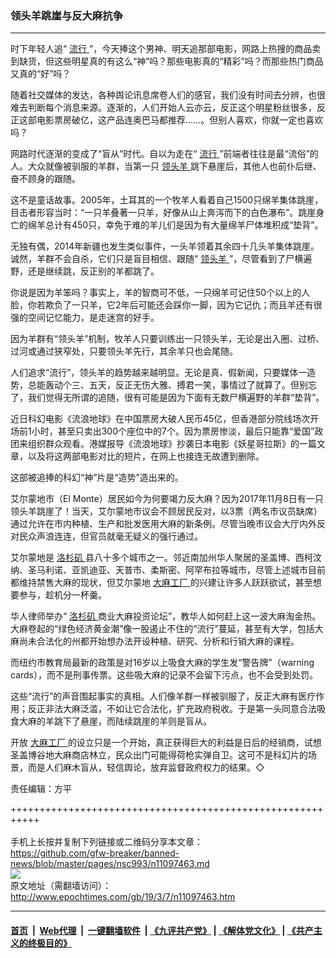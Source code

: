 ### 领头羊跳崖与反大麻抗争
------------------------

<p>
 时下年轻人追“
 <a href="http://www.epochtimes.com/gb/tag/%E6%B5%81%E8%A1%8C.html">
  流行
 </a>
 ”，今天捧这个男神、明天追那部电影，网路上热搜的商品卖到缺货，但这些明星真的有这么“神”吗？那些电影真的“精彩”吗？而那些热门商品又真的“好”吗？
</p>
<p>
 随着社交媒体的发达，各种舆论讯息席卷人们的感官，我们没有时间去分辨，也很难去判断每个消息来源。逐渐的，人们开始人云亦云，反正这个明星粉丝很多，反正这部电影票房破亿，这产品连奥巴马都推荐……。但别人喜欢，你就一定也喜欢吗？
</p>
<p>
 网路时代逐渐的变成了“盲从”时代。自以为走在“
 <a href="http://www.epochtimes.com/gb/tag/%E6%B5%81%E8%A1%8C.html">
  流行
 </a>
 ”前端者往往是最“流俗”的人。大众就像被驯服的羊群，当第一只
 <a href="http://www.epochtimes.com/gb/tag/%E9%A2%86%E5%A4%B4%E7%BE%8A.html">
  领头羊
 </a>
 跳下悬崖后，其他人也前仆后继、奋不顾身的跟随。
</p>
<p>
 这不是童话故事。2005年，土耳其的一个牧羊人看着自己1500只绵羊集体跳崖，目击者形容当时：“一只羊叠著一只羊，好像从山上奔泻而下的白色瀑布”。跳崖身亡的绵羊总计有450只，幸免于难的羊儿们是因为有大量绵羊尸体堆积成“垫背”。
</p>
<p>
 无独有偶，2014年新疆也发生类似事件，一头羊领着其余四十几头羊集体跳崖。诚然，羊群不会自杀，它们只是盲目相信、跟随“
 <a href="http://www.epochtimes.com/gb/tag/%E9%A2%86%E5%A4%B4%E7%BE%8A.html">
  领头羊
 </a>
 ”，尽管看到了尸横遍野，还是继续跳，反正别的羊都跳了。
</p>
<p>
 你说是因为羊笨吗？事实上，羊的智商可不低，一只绵羊可记住50个以上的人脸，你若欺负了一只羊，它2年后可能还会踩你一脚，因为它记仇；而且羊还有很强的空间记忆能力，是走迷宫的好手。
</p>
<p>
 因为羊群有“领头羊”机制，牧羊人只要训练出一只领头羊，无论是出入圈、过桥、过河或通过狭窄处，只要领头羊先行，其余羊只也会尾随。
</p>
<p>
 人们追求“流行”，领头羊的趋势越来越明显。无论是真、假新闻，只要媒体一造势，总能轰动个三、五天，反正无伤大雅、搏君一笑，事情过了就算了。但别忘了，我们觉得无所谓的追随，很有可能是因为下面有无数尸横遍野的羊群“垫背”。
</p>
<p>
 近日科幻电影《流浪地球》在中国票房大破人民币45亿，但香港部分院线场次开场前1小时，甚至只卖出300个座位中的7个。因为票房惨淡，最后只能靠“爱国”政团来组织群众观看。港媒报导《流浪地球》抄袭日本电影《妖星哥拉斯》的一篇文章，以及将这两部电影对比的短片，在网上也接连无故遭到删除。
</p>
<p>
 这部被追捧的科幻“神”片是“造势”造出来的。
</p>
<p>
 艾尔蒙地市（El Monte）居民如今为何要竭力反大麻？因为2017年11月8日有一只领头羊跳崖了！当天，艾尔蒙地市议会不顾居民反对，以3票（两名市议员缺席）通过允许在市内种植、生产和批发医用大麻的新条例。尽管当晚市议会大厅内外反对民众声浪连连，但官员就毫无疑义的强行通过。
</p>
<p>
 艾尔蒙地是
 <a href="http://www.epochtimes.com/gb/tag/%E6%B4%9B%E6%9D%89%E7%9F%B6.html">
  洛杉矶
 </a>
 县八十多个城市之一。邻近南加州华人聚居的圣盖博、西柯汶纳、圣马利诺、亚凯迪亚、天普市、柔斯密、阿罕布拉等城市，尽管上述城市目前都维持禁售大麻的现状，但艾尔蒙地
 <a href="http://www.epochtimes.com/gb/tag/%E5%A4%A7%E9%BA%BB%E5%B7%A5%E5%8E%82.html">
  大麻工厂
 </a>
 的兴建让许多人跃跃欲试，甚至想要参与，趁机分一杯羹。
</p>
<p>
 华人律师举办“
 <a href="http://www.epochtimes.com/gb/tag/%E6%B4%9B%E6%9D%89%E7%9F%B6.html">
  洛杉矶
 </a>
 商业大麻投资论坛”，教华人如何赶上这一波大麻淘金热。大麻卷起的“绿色经济黄金潮”像一股遏止不住的“流行”蔓延，甚至有大学，包括大麻尚未合法化的州都开始想办法开设种植、研究、分析和行销大麻的课程。
</p>
<p>
 而纽约市教育局最新的政策是对16岁以上吸食大麻的学生发“警告牌”（warning cards），而不是刑事传票。这些吸大麻的记录不会留下污点，也不会受到处罚。
</p>
<p>
 这些“流行”的声音围起事实的真相。人们像羊群一样被驯服了，反正大麻有医疗作用；反正非法大麻泛滥，不如让它合法化，扩充政府税收。于是第一头同意合法吸食大麻的羊跳下了悬崖，而陆续跳崖的羊则是盲从。
</p>
<p>
 开放
 <a href="http://www.epochtimes.com/gb/tag/%E5%A4%A7%E9%BA%BB%E5%B7%A5%E5%8E%82.html">
  大麻工厂
 </a>
 的设立只是一个开始，真正获得巨大的利益是日后的经销商，试想圣盖博谷地大麻商店林立，民众出门可能得荷枪实弹自卫。这可不是科幻片的场景，而是人们麻木盲从，轻信舆论，放弃监督政府权力的结果。◇
</p>
<p>
 责任编辑：方平
</p>

+++++++++++++++++++++++++++++++++++++++++++++++++++++++++++<br/><br/>
手机上长按并复制下列链接或二维码分享本文章：<br/>
https://github.com/gfw-breaker/banned-news/blob/master/pages/nsc993/n11097463.md <br/>
<a href='https://github.com/gfw-breaker/banned-news/blob/master/pages/nsc993/n11097463.md'><img src='https://github.com/gfw-breaker/banned-news/blob/master/pages/nsc993/n11097463.md.png'/></a> <br/>
原文地址（需翻墙访问）：http://www.epochtimes.com/gb/19/3/7/n11097463.htm


------------------------
#### [首页](https://github.com/gfw-breaker/banned-news/blob/master/README.md) &nbsp;|&nbsp; [Web代理](https://github.com/labour-camp/helloworld) &nbsp;|&nbsp; [一键翻墙软件](https://github.com/gfw-breaker/nogfw/blob/master/README.md) &nbsp;| [《九评共产党》](https://github.com/gfw-breaker/9ping.md/blob/master/README.md#九评之一评共产党是什么) | [《解体党文化》](https://github.com/gfw-breaker/jtdwh.md/blob/master/README.md) | [《共产主义的终极目的》](https://github.com/gfw-breaker/gczydzjmd.md/blob/master/README.md)

